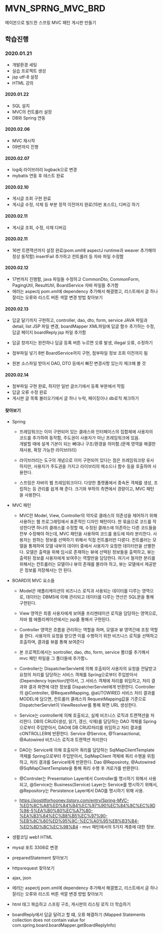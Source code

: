 # MVN_SPRNG_MVC_BRD
메이븐으로 빌드한 스프링  MVC 패턴 게시판 만들기

## 학습진행

### 2020.01.21
- 개발환경 세팅
- 실습 프로젝트 생성
- jsp utf-8 설정
- HTML 강의 

#### 2020.01.22 
- SQL 설치
- MVC의 컨트롤러 설정
- DB와 Spring 연동 

#### 2020.02.06
- MVC 재시작
- 09번까지 진행

#### 2020.02.07
- log4j 라이브러리 logback으로 변경
- mybatis 연동 후 테스트 완료 

#### 2020.02.10
- 게시글 조회 구현 완료
- 게시글 수정, 삭제 등 부분 정적 이전까지 완료(15번 포스트), 디버깅 하기

#### 2020.02.11
- 게시글 조회, 수정, 삭제 디버깅

#### 2020.02.11
- 16번 트랜잭션까지 설정 완료(pom.xml에 aspectJ runtime과 weaver 추가해야 정상 동작함)
  insertFail 추가하고 컨트롤러 등 자바 파일 수정함

#### 2020.02.12
- 17번까지 진행함, java 파일들 수정하고 CommonDto, CommonForm, PagingUtil, ResultUtil, BoardService 자바 파일들 추가함
- 에러는 aspectj pom.xml에 dependency 추가해서 해결했고, 리스트에서 글 하나 잘리는 오류와 리스트 버튼 색깔 변경 방법 찾아보기 

#### 2020.02.13
- 답글 달기까지 구현하고, controller, dao, dto, form, service JAVA 파일과 detail, list JSP 파일 변경, boardMapper XML파일에 답글 함수 추가하는 수정, 답글 페이지 boardReply.jsp 파일 추가함
- 답글 창까지는 완전하나 답글 등록 버튼 누르면 오류 발생, illegal 오류, 수정하기

- 첨부파일 넣기 8번 BoardService까지 구현, 첨부파일 정보 조회 이전까지 됨
- 원본 소스파일 받아서 DAO, DTO 등에서 빠진 변경사항 있는지 체크해 볼 것 

#### 2020.02.14
- 첨부파일 구현 완료, 하지만 일반 글쓰기에서 등록 부분에서 막힘
- 답글 오류 수정 완료
- 게시판 글 목록 불러오기에서 글 하나 누락, 페이징이나 db로직 체크하기

#### 찾아보기
- Spring
    - 프레임워크는 이미 구현되어 있는 클래스와 인터페이스의 집합체에 사용자의 코드를 추가하여 동작함, 주도권이 사용자가 아닌 프레임워크에 있음.     
    개발할 때에 설계 기본이 되는 뼈대나 구조/환경을 의미함.(문제 영역을 해결한 재사용, 확장 가능한 라이브러리)
    
    - 라이브러리는 도구의 개념으로 이미 구현되어 있다는 점은 프레임워크랑 유사하지만, 사용자가 주도권을 가지고 라이브리의 메소드나 함수 등을 호출하여 사용한다.
    
    - 스프링은 자바의 웹 프레임워크이다. 다양한 플랫폼에서 종속돈 객체를 생성, 조립하는 등 관리를 쉽게 해 준다. 크기와 부하의 측면에서 경량이고, MVC 패턴을 사용한다.

- MVC 패턴
    
    - MVC란 Model, View, Controller의 약자로 클래스의 의존성을 제어하기 위해 사용하는 웹 프로그래밍에서 표준적인 디자인 패턴이다. 한 묶음으로 코드를 작성한다면 하나의 클래스를 수정할 때, 수정된 클래스에 의존하는 다른 코드들을 전부 수정해야 하는데, MVC 패턴을 사용하여 코드를 용도에 따라 분리한다. 사용자는 원하는 정보를 선택하기 위해서 직접 컨트롤러만 다룬다. 
    컨트롤러는 모델을 통제하여 모델 내부의 데이터 중에서 사용자가 요청한 데이터만을 선별한다. 모델은 출력을 위해 임시로 존재하는 뷰에 선택된 정보들을 출력하고, 뷰는 출력된 정보를 사용자에게 보여주는 역할만을 담당한다.
    여기서 철저한 분리를 위해서는 컨트롤러는 모델이나 뷰의 존재를 몰라야 하고, 뷰는 모델에서 제공받은 정보를 저장해서는 안 된다.

- BOARD의 MVC 요소들
    
    - Model은 애플리케이션의 비즈니스 로직과 사용되는 데이터를 다루는 영역으로, 데이터는 DBMS에 의해 관리되고 데이터를 다루는 연산은 SQL문을 통해 구현된다.
    
    - View 영역은 최종 사용자에게 보여줄 프리젠테이션 로직을 담당하는 영역으로, 자바 웹 애플리케이션에서는 jsp를 통해서 구현된다.
    
    - Controller 영역은 흐름을 관리하는 역할을 하며, 모델과 뷰 영역간에 조정 역할을 한다. 사용자의 요청을 받으면 이를 수행하기 위한 비즈니스 로직을 선택하고 호출하며, 결과를 뷰를 통해 보여준다
    
    - 본 프로젝트에서는 sontroller, dao, dto, form, service 폴더를 추가해서 mvc 패턴 파일을 그 폴더들에 추가함ㄴ
    
    - Controller는 DispatcherServlet에 의해 호출되어 사용자의 요청을 전달받고 요청의 처리를 담당하는 서비스 객체를 Spring으로부터 주입받아서(Dependency Injection)받아서, 그 서비스 객체에 처리를 위임하고, 처리 결과와 결과 화면에 대한 정보를 DispatcherServlet에게 반환한다. Controller의 @Controller, @RequestMapping, @aUTOWIRED 서비스 처리 결과를 MODEL에 담으면, 컨트롤러 클래스의 RequestMapping값을 기준으로 DispatcherServlet이 ViewResolver를 통해 화면 URL 생성한다.
    
    - Service는 controller에 의해 호출되고, 실제 비즈니스 로직과 트랜잭션을 처리한다. DB의 CRUD(생성, 읽기, 갱신, 삭제)를 담당하는 DAO 객체를 Spring으로부터 주입받아서, DAO에 DB CRUD처리를 위임하고 처리 결과를 cONTROLLER에 반환한다. Service @Service, @Transactional, @Autowired 비즈니스 로직과 트랜잭션 처리한다
   
   - DAO는 Service에 의해 호출되어 쿼리를 담당하는 SqlMapClientTemplate 객체를 Spring으로부터 주입받아서, SqlMapClient 객체에 쿼리 수행을 위힘하고, 처리 결과를 Service에게 반환한다. 
      Dao @Reposiroty, @Autowired @SqlMapClientTemplate을 통해 쿼리 수행 후 겨로가를 반환한다.
    
    - @Controler는 Presentation Layer에서 Controller를 명시하기 위해서 사용되고, @Service는 Business(Service) Layer는 Service를 명시하기 위해서, @Repository는 Persistence Layer에서 DAO를 명시하기 위해 사용.
    
    - https://postitforhooney.tistory.com/entry/Spring-MVC-%ED%8C%A8%ED%84%B4%EC%97%90%EC%84%9C%EC%9D%98-5%EA%B0%80%EC%A7%80-%EA%B3%84%EC%B8%B5%EC%97%90-%EB%8C%80%ED%95%9C-%EC%A0%95%EB%B3%B4-%ED%8D%BC%EC%98%B4 - 
    mvc 패턴에서의 5가지 계층에 대한 정보.


- 생활코딩 web1 HTML 
- mysql 포트 3308로 변경
- preparedStatement 찾아보기
- httpsrequest 찾아보기
- ajax, json
- 에러는 aspectj pom.xml에 dependency 추가해서 해결했고, 리스트에서 글 하나 잘리는 오류와 리스트 버튼 색깔 변경 방법 찾아보기
- html 태그 복습하고 스프링 구조, 게시판의 리스팅 로직 더 학습하기
- boardReply에서 답글 달려고 할 떄, 오류 해결하기
  (Mapped Statements collection does not contain value for com.spring.board.boardMapper.getBoardReplyInfo)
